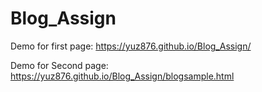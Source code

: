 # Blog_Assign
Demo for first page: https://yuz876.github.io/Blog_Assign/

Demo for Second page: https://yuz876.github.io/Blog_Assign/blogsample.html


